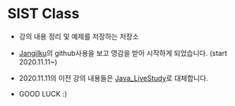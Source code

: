 # SIST Class
- 강의 내용 정리 및 예제를 저장하는 저장소

- [Jangilku](https://github.com/Jangilkyu)의 github사용을 보고 영감을 받아 시작하게 되었습니다.
    (start 2020.11.11~)
    
- 2020.11.11의 이전 강의 내용들은 [Java_LiveStudy](https://github.com/LeeWoooo/Java_LiveStudy)로 대체합니다.

- GOOD LUCK :)
